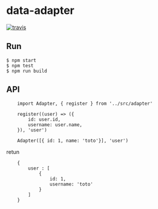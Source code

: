 # data-adapter


[![travis](https://travis-ci.org/alexandre-garrec/data-adapter.svg)](https://travis-ci.org/alexandre-garrec/data-adapter)

Run
---

    $ npm start
    $ npm test
    $ npm run build


API
---

		import Adapter, { register } from '../src/adapter'

		register((user) => ({
			id: user.id,
			username: user.name,
		}), 'user')
		
		Adapter([{ id: 1, name: 'toto'}], 'user')
		
retun 

		{
			user : [
				{
					id: 1,
					username: 'toto'
				}
			]
		}